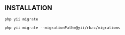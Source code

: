 INSTALLATION
------------


    php yii migrate
    
    php yii migrate --migrationPath=@yii/rbac/migrations